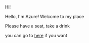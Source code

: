 Hi!

Hello, I'm Azure!
Welcome to my place

Please have a seat, take a drink

you can go to [here](test/wow.html) if you want